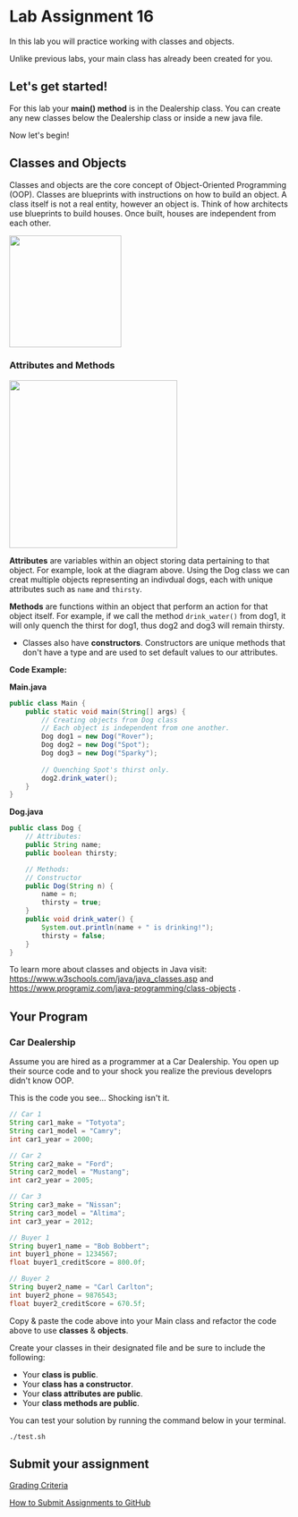 # Lab Assignment 16

In this lab you will practice working with classes and objects.

Unlike previous labs, your main class has already been created for you. 

## Let's get started!

For this lab your **main() method** is in the Dealership class. You can create any new classes below the Dealership class or inside a new java file. 

Now let's begin!

## Classes and Objects

Classes and objects are the core concept of Object-Oriented Programming (OOP). Classes are blueprints with instructions on how to build an object. A class itself is not a real entity, however an object is. Think of how architects use blueprints to build houses. Once built, houses are independent from each other.

<img src="img/blueprint_houses.png" width="200px">

### Attributes and Methods

<img src="img/class_objects.png" width="300px">

**Attributes** are variables within an object storing data pertaining to that object. For example, look at the diagram above. Using the Dog class we can creat multiple objects representing an indivdual dogs, each with unique attributes such as `name` and `thirsty`.

**Methods** are functions within an object that perform an action for that object itself. For example, if we call the method `drink_water()` from dog1, it will only quench the thirst for dog1, thus dog2 and dog3 will remain thirsty.

* Classes also have **constructors**. Constructors are unique methods that don't have a type and are used to set default values to our attributes.

**Code Example:**

**Main.java**
```java
public class Main {
    public static void main(String[] args) {
        // Creating objects from Dog class
        // Each object is independent from one another.
        Dog dog1 = new Dog("Rover");
        Dog dog2 = new Dog("Spot");
        Dog dog3 = new Dog("Sparky");
        
        // Quenching Spot's thirst only.
        dog2.drink_water();
    }
}
```
**Dog.java**
```java
public class Dog {
    // Attributes:
    public String name;
    public boolean thirsty;

    // Methods:
    // Constructor
    public Dog(String n) {
        name = n;
        thirsty = true;
    }
    public void drink_water() {
        System.out.println(name + " is drinking!");
        thirsty = false;
    }
}
```

To learn more about classes and objects in Java visit: https://www.w3schools.com/java/java_classes.asp and https://www.programiz.com/java-programming/class-objects .

## Your Program

### Car Dealership

Assume you are hired as a programmer at a Car Dealership. You open up their source code and to your shock you realize the previous developrs didn't know OOP.

This is the code you see... Shocking isn't it.

```java
// Car 1
String car1_make = "Totyota";
String car1_model = "Camry";
int car1_year = 2000;

// Car 2
String car2_make = "Ford";
String car2_model = "Mustang";
int car2_year = 2005;

// Car 3
String car3_make = "Nissan";
String car3_model = "Altima";
int car3_year = 2012;

// Buyer 1
String buyer1_name = "Bob Bobbert";
int buyer1_phone = 1234567;
float buyer1_creditScore = 800.0f;

// Buyer 2
String buyer2_name = "Carl Carlton";
int buyer2_phone = 9876543;
float buyer2_creditScore = 670.5f;
```

Copy & paste the code above into your Main class and refactor the code above to use **classes** & **objects**.

Create your classes in their designated file and be sure to include the following:

- Your **class is public**.
- Your **class has a constructor**.
- Your **class attributes are public**.
- Your **class methods are public**.

You can test your solution by running the command below in your terminal.

```
./test.sh
```

## Submit your assignment

[Grading Criteria](https://joselitoguardado.dev/3326/labs/Lab_16.pdf)

[How to Submit Assignments to GitHub](https://joselitoguardado.dev/3326/How_to_Submit_Assignments_to_GitHub.pdf)
